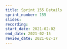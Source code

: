 ```yaml
---
title: Sprint 155 Details
sprint_number: 155
slides:
recording:
start_date: 2021-02-02
end_date: 2021-02-15
review_date: 2021-02-17
---
```

